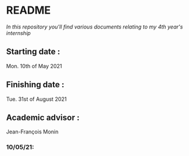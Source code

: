 # README
*In this repository you'll find various documents relating to my 4th year's internship*

## Starting date :
Mon. 10th of May 2021
## Finishing date : 
Tue. 31st of August 2021 

## Academic advisor : 
Jean-François Monin

### 10/05/21:
